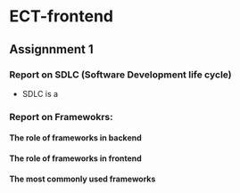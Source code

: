 # ECT-frontend
## Assignnment 1
### Report on SDLC (Software Development life cycle)
- SDLC is a 
### Report on Framewokrs:
#### The role of frameworks in backend
#### The role of frameworks in frontend
#### The most commonly used frameworks
